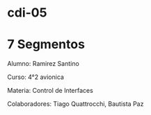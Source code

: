 # cdi-05
# 7 Segmentos

Alumno: Ramirez Santino

Curso: 4°2 avionica

Materia: Control de Interfaces

Colaboradores: Tiago Quattrocchi, Bautista Paz
